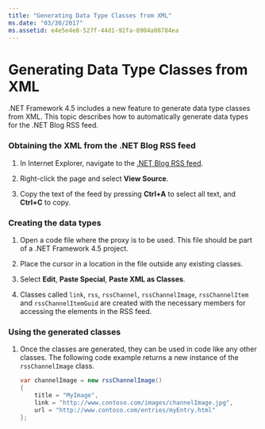 ```yaml
---
title: "Generating Data Type Classes from XML"
ms.date: "03/30/2017"
ms.assetid: e4e5e4e8-527f-44d1-92fa-8904a08784ea
---
```

# Generating Data Type Classes from XML
.NET Framework 4.5 includes a new feature to generate data type classes from XML. This topic describes how to automatically generate data types for the .NET Blog RSS feed.  
  
### Obtaining the XML from the .NET Blog RSS feed  
  
1. In Internet Explorer, navigate to the [.NET Blog RSS feed](https://devblogs.microsoft.com/dotnet/feed/).  
  
2. Right-click the page and select **View Source**.  
  
3. Copy the text of the feed by pressing **Ctrl+A** to select all text, and **Ctrl+C** to copy.  
  
### Creating the data types  
  
1. Open a code file where the proxy is to be used. This file should be part of a .NET Framework 4.5 project.  
  
2. Place the cursor in a location in the file outside any existing classes.  
  
3. Select **Edit**, **Paste Special**, **Paste XML as Classes**.  
  
4. Classes called `link`, `rss`, `rssChannel`, `rssChannelImage`, `rssChannelItem` and `rssChannelItemGuid` are created with the necessary members for accessing the elements in the RSS feed.  
  
### Using the generated classes  
  
1. Once the classes are generated, they can be used in code like any other classes. The following code example returns a new instance of the `rssChannelImage` class.  
  
    ```csharp
    var channelImage = new rssChannelImage()   
    {   
        title = "MyImage",   
        link = "http://www.contoso.com/images/channelImage.jpg",   
        url = "http://www.contoso.com/entries/myEntry.html"   
    };  
    ```
